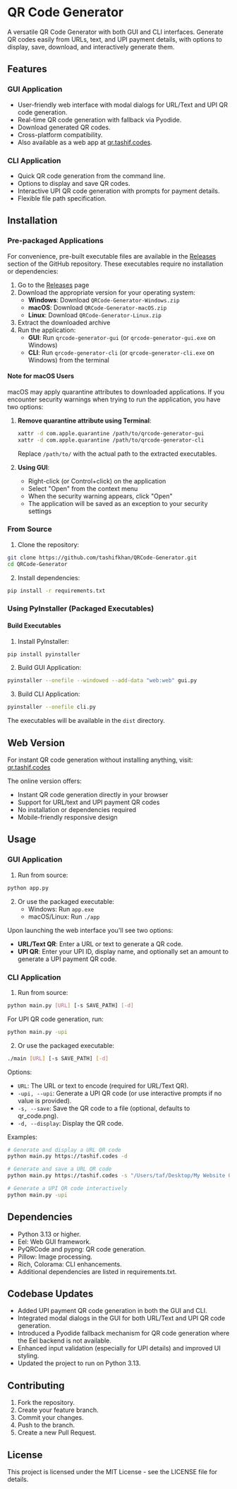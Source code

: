 # QR Code Generator

A versatile QR Code Generator with both GUI and CLI interfaces. Generate QR codes easily from URLs, text, and UPI payment details, with options to display, save, download, and interactively generate them.

## Features

### GUI Application

- User-friendly web interface with modal dialogs for URL/Text and UPI QR code generation.
- Real-time QR code generation with fallback via Pyodide.
- Download generated QR codes.
- Cross-platform compatibility.
- Also available as a web app at [qr.tashif.codes](https://qr.tashif.codes).

### CLI Application

- Quick QR code generation from the command line.
- Options to display and save QR codes.
- Interactive UPI QR code generation with prompts for payment details.
- Flexible file path specification.

## Installation

### Pre-packaged Applications

For convenience, pre-built executable files are available in the [Releases](https://github.com/tashifkhan/QRCode-Generator/releases) section of the GitHub repository. These executables require no installation or dependencies:

1. Go to the [Releases](https://github.com/tashifkhan/QRCode-Generator/releases) page
2. Download the appropriate version for your operating system:
   - **Windows**: Download `QRCode-Generator-Windows.zip`
   - **macOS**: Download `QRCode-Generator-macOS.zip`
   - **Linux**: Download `QRCode-Generator-Linux.zip`
3. Extract the downloaded archive
4. Run the application:
   - **GUI**: Run `qrcode-generator-gui` (or `qrcode-generator-gui.exe` on Windows)
   - **CLI**: Run `qrcode-generator-cli` (or `qrcode-generator-cli.exe` on Windows) from the terminal

#### Note for macOS Users

macOS may apply quarantine attributes to downloaded applications. If you encounter security warnings when trying to run the application, you have two options:

1. **Remove quarantine attribute using Terminal**:

   ```bash
   xattr -d com.apple.quarantine /path/to/qrcode-generator-gui
   xattr -d com.apple.quarantine /path/to/qrcode-generator-cli
   ```

   Replace `/path/to/` with the actual path to the extracted executables.

2. **Using GUI**:
   - Right-click (or Control+click) on the application
   - Select "Open" from the context menu
   - When the security warning appears, click "Open"
   - The application will be saved as an exception to your security settings

### From Source

1. Clone the repository:

```bash
git clone https://github.com/tashifkhan/QRCode-Generator.git
cd QRCode-Generator
```

2. Install dependencies:

```bash
pip install -r requirements.txt
```

### Using PyInstaller (Packaged Executables)

#### Build Executables

1. Install PyInstaller:

```bash
pip install pyinstaller
```

2. Build GUI Application:

```bash
pyinstaller --onefile --windowed --add-data "web:web" gui.py
```

3. Build CLI Application:

```bash
pyinstaller --onefile cli.py
```

The executables will be available in the `dist` directory.

## Web Version

For instant QR code generation without installing anything, visit:
[qr.tashif.codes](https://qr.tashif.codes)

The online version offers:

- Instant QR code generation directly in your browser
- Support for URL/text and UPI payment QR codes
- No installation or dependencies required
- Mobile-friendly responsive design

## Usage

### GUI Application

1. Run from source:

```bash
python app.py
```

2. Or use the packaged executable:
   - Windows: Run `app.exe`
   - macOS/Linux: Run `./app`

Upon launching the web interface you'll see two options:

- **URL/Text QR**: Enter a URL or text to generate a QR code.
- **UPI QR**: Enter your UPI ID, display name, and optionally set an amount to generate a UPI payment QR code.

### CLI Application

1. Run from source:

```bash
python main.py [URL] [-s SAVE_PATH] [-d]
```

For UPI QR code generation, run:

```bash
python main.py -upi
```

2. Or use the packaged executable:

```bash
./main [URL] [-s SAVE_PATH] [-d]
```

Options:

- `URL`: The URL or text to encode (required for URL/Text QR).
- `-upi, --upi`: Generate a UPI QR code (or use interactive prompts if no value is provided).
- `-s, --save`: Save the QR code to a file (optional, defaults to qr_code.png).
- `-d, --display`: Display the QR code.

Examples:

```bash
# Generate and display a URL QR code
python main.py https://tashif.codes -d

# Generate and save a URL QR code
python main.py https://tashif.codes -s "/Users/taf/Desktop/My Website QR Code.png"

# Generate a UPI QR code interactively
python main.py -upi
```

## Dependencies

- Python 3.13 or higher.
- Eel: Web GUI framework.
- PyQRCode and pypng: QR code generation.
- Pillow: Image processing.
- Rich, Colorama: CLI enhancements.
- Additional dependencies are listed in requirements.txt.

## Codebase Updates

- Added UPI payment QR code generation in both the GUI and CLI.
- Integrated modal dialogs in the GUI for both URL/Text and UPI QR code generation.
- Introduced a Pyodide fallback mechanism for QR code generation where the Eel backend is not available.
- Enhanced input validation (especially for UPI details) and improved UI styling.
- Updated the project to run on Python 3.13.

## Contributing

1. Fork the repository.
2. Create your feature branch.
3. Commit your changes.
4. Push to the branch.
5. Create a new Pull Request.

## License

This project is licensed under the MIT License - see the LICENSE file for details.
